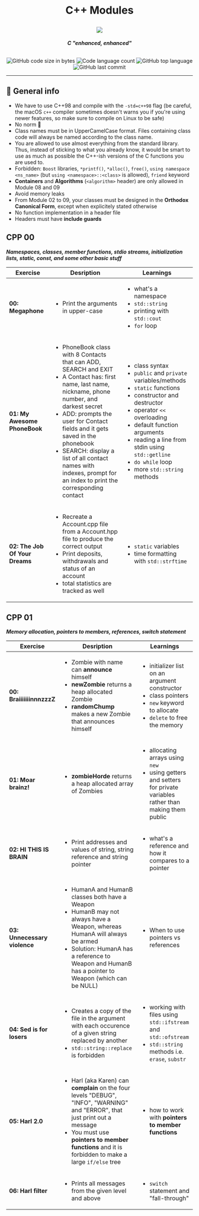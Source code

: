 <h1 align="center">
	<p>
	C++ Modules
	</p>
	<img src="https://github.com/ayogun/42-project-badges/blob/main/badges/cppe.png">
</h1>

<p align="center">
	<b><i>C "enhanced, enhanced"</i></b><br><br>
</p>

<p align="center">
	<img alt="GitHub code size in bytes" src="https://img.shields.io/github/languages/code-size/aaron-22766/42_cpp?color=lightblue" />
	<img alt="Code language count" src="https://img.shields.io/github/languages/count/aaron-22766/42_cpp?color=yellow" />
	<img alt="GitHub top language" src="https://img.shields.io/github/languages/top/aaron-22766/42_cpp?color=blue" />
	<img alt="GitHub last commit" src="https://img.shields.io/github/last-commit/aaron-22766/42_cpp?color=green" />
</p>

---

## 📯 General info

* We have to use C++98 and compile with the `-std=c++98` flag (be careful, the macOS `c++` compiler sometimes doesn't warns you if you're using newer features, so make sure to compile on Linux to be safe)
* No norm 🥳
* Class names must be in UpperCamelCase format. Files containing class code will always be named according to the class name.
* You are allowed to use almost everything from the standard library. Thus, instead of sticking to what you already know, it would be smart to use as much as possible the C++-ish versions of the C functions you are used to.
* Forbidden: `Boost` libraries, `*printf()`, `*alloc()`, `free()`, `using namespace <ns_name>` (but `using <namespace>::<class>` is allowed), `friend` keyword
* **Containers** and **Algorithms** (`<algorithm>` header) are only allowed in Module 08 and 09
* Avoid memory leaks
* From Module 02 to 09, your classes must be designed in the **Orthodox Canonical Form**, except when explicitely stated otherwise
* No function implementation in a header file
* Headers must have **include guards**

## CPP 00

<b><i>Namespaces, classes, member functions, stdio streams, initialization lists, static, const, and some other basic stuff</i></b>

| Exercise | Desription | Learnings |
|----------|------------|-----------|
| **00: Megaphone** | <ul><li>Print the arguments in upper-case</li></ul> | <ul><li>what's a namespace</li><li>`std::string`</li><li>printing with `std::cout`</li><li>`for` loop</li></ul> |
| **01: My Awesome PhoneBook** | <ul><li>PhoneBook class with 8 Contacts that can ADD, SEARCH and EXIT</li><li>A Contact has: first name, last name, nickname, phone number, and darkest secret</li><li>ADD: prompts the user for Contact fields and it gets saved in the phonebook</li><li>SEARCH: display a list of all contact names with indexes, prompt for an index to print the corresponding contact</li></ul> | <ul><li>class syntax</li><li>`public` and `private` variables/methods</li><li>`static` functions</li><li>constructor and destructor</li><li>operator `<<` overloading</li><li>default function arguments</li><li>reading a line from stdin using `std::getline`</li><li>`do while` loop</li><li>more `std::string` methods</li></ul> |
| **02: The Job Of Your Dreams** | <ul><li>Recreate a Account.cpp file from a Account.hpp file to produce the correct output</li><li>Print deposits, withdrawals and status of an account</li><li>total statistics are tracked as well</li></ul> | <ul><li>`static` variables</li><li>time formatting with `std::strftime`</li></ul> |

## CPP 01

<b><i>Memory allocation, pointers to members, references, switch statement</i></b>

| Exercise | Desription | Learnings |
|----------|------------|-----------|
| **00: BraiiiiiiinnnzzzZ** | <ul><li>Zombie with name can **announce** himself</li><li>**newZombie** returns a heap allocated Zombie</li><li>**randomChump** makes a new Zombie that announces himself</li></ul> | <ul><li>initializer list on an argument constructor</li><li>class pointers</li><li>`new` keyword to allocate</li><li>`delete` to free the memory</li></ul> |
| **01: Moar brainz!** | <ul><li>**zombieHorde** returns a heap allocated array of Zombies</li></ul> | <ul><li>allocating arrays using `new`</li><li>using getters and setters for private variables rather than making them public</li></ul> |
| **02: HI THIS IS BRAIN** | <ul><li>Print addresses and values of string, string reference and string pointer</li></ul> | <ul><li>what's a reference and how it compares to a pointer</li></ul> |
| **03: Unnecessary violence** | <ul><li>HumanA and HumanB classes both have a Weapon</li><li>HumanB may not always have a Weapon, whereas HumanA will always be armed</li><li>Solution: HumanA has a reference to Weapon and HumanB has a pointer to Weapon (which can be NULL)</li></ul> | <ul><li>When to use pointers vs references</li></ul> |
| **04: Sed is for losers** | <ul><li>Creates a copy of the file in the argument with each occurence of a given string replaced by another</li><li>`std::string::replace` is forbidden</li></ul> | <ul><li>working with files using `std::ifstream` and `std::ofstream`</li><li>`std::string` methods i.e. `erase`, `substr`</li></ul> 
| **05: Harl 2.0** | <ul><li>Harl (aka Karen) can **complain** on the four levels "DEBUG", "INFO", "WARNING" and "ERROR", that just print out a message</li><li>You must use **pointers to member functions** and it is forbidden to make a large `if/else` tree</li></ul> | <ul><li>how to work with **pointers to member functions**</li></ul> |
| **06: Harl filter** | <ul><li>Prints all messages from the given level and above</li></ul> | <ul><li>`switch` statement and "fall-through"</li></ul> |

